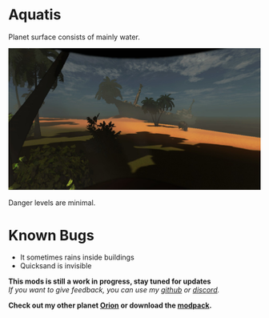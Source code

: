 # Aquatis
Planet surface consists of mainly water.  

![Screenshot_1](https://raw.githubusercontent.com/sfDesat/Aquatis/main/Screenshots/1.jpg "1")  

Danger levels are minimal.  


# Known Bugs
- It sometimes rains inside buildings
- Quicksand is invisible

**This mods is still a work in progress, stay tuned for updates**  
_If you want to give feedback, you can use my [github](https://github.com/sfDesat/Aquatis/issues) or [discord](https://discordapp.com/channels/1169792572382773318/1188025007759179857)._  

**Check out my other planet [Orion](https://thunderstore.io/c/lethal-company/p/sfDesat/Orion/) or download the [modpack](https://thunderstore.io/c/lethal-company/p/sfDesat/Explorations/).**
